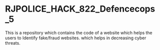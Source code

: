 # RJPOLICE_HACK_822_Defencecops_5
This is a repository which contains the code of a website which helps the users to Identify fake/fraud websites. which helps in decreasing cyber threats. 
